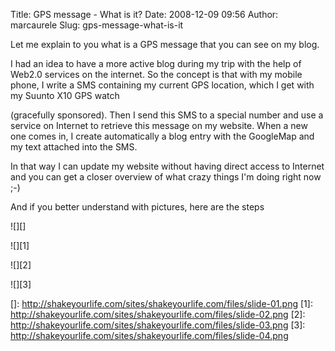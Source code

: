 Title: GPS message - What is it?
Date: 2008-12-09 09:56
Author: marcaurele
Slug: gps-message-what-is-it

Let me explain to you what is a GPS message that you can see on my blog.

I had an idea to have a more active blog during my trip with the help of
Web2.0 services on the internet. So the concept is that with my mobile
phone, I write a SMS containing my current GPS location, which I get
with my Suunto X10 GPS watch  

(gracefully sponsored). Then I send this SMS to a special number and use
a service on Internet to retrieve this message on my website. When a new
one comes in, I create automatically a blog entry with the GoogleMap and
my text attached into the SMS.

In that way I can update my website without having direct access to
Internet and you can get a closer overview of what crazy things I'm
doing right now ;-)

And if you better understand with pictures, here are the steps

![][]

![][1]

![][2]

![][3]

  []: http://shakeyourlife.com/sites/shakeyourlife.com/files/slide-01.png
  [1]: http://shakeyourlife.com/sites/shakeyourlife.com/files/slide-02.png
  [2]: http://shakeyourlife.com/sites/shakeyourlife.com/files/slide-03.png
  [3]: http://shakeyourlife.com/sites/shakeyourlife.com/files/slide-04.png
